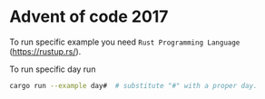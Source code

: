 # Advent of code 2017
To run specific example you need `Rust Programming Language` (https://rustup.rs/).

To run specific day run 

```bash
cargo run --example day#  # substitute "#" with a proper day.
```


